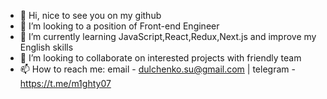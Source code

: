 - 👋 Hi, nice to see you on my github
- 👀 I’m looking to a position of Front-end Engineer
- 🌱 I’m currently learning JavaScript,React,Redux,Next.js and improve my English skills
- 💞️ I’m looking to collaborate on interested projects with friendly team
- 📫 How to reach me: email - dulchenko.su@gmail.com | telegram - https://t.me/m1ghty07

<!---
m1ghty07/m1ghty07 is a ✨ special ✨ repository because its `README.md` (this file) appears on your GitHub profile.
You can click the Preview link to take a look at your changes.
--->
